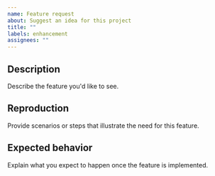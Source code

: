 ```yaml
---
name: Feature request
about: Suggest an idea for this project
title: ""
labels: enhancement
assignees: ""
---
```


## Description
Describe the feature you'd like to see.

## Reproduction
Provide scenarios or steps that illustrate the need for this feature.

## Expected behavior
Explain what you expect to happen once the feature is implemented.
